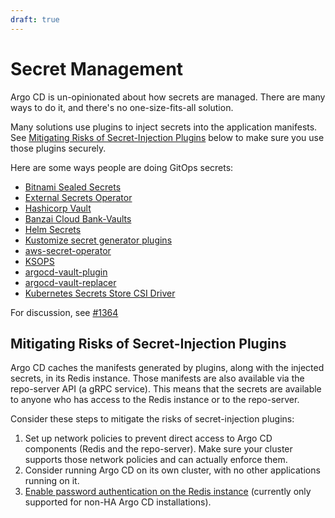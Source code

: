 ```yaml
---
draft: true
---
```


# Secret Management

Argo CD is un-opinionated about how secrets are managed. There are many ways to do it, and there's no one-size-fits-all solution.

Many solutions use plugins to inject secrets into the application manifests. See [Mitigating Risks of Secret-Injection Plugins](#mitigating-risks-of-secret-injection-plugins)
below to make sure you use those plugins securely.

Here are some ways people are doing GitOps secrets:

* [Bitnami Sealed Secrets](https://github.com/bitnami-labs/sealed-secrets)
* [External Secrets Operator](https://github.com/external-secrets/external-secrets)
* [Hashicorp Vault](https://www.vaultproject.io)
* [Banzai Cloud Bank-Vaults](https://github.com/banzaicloud/bank-vaults)
* [Helm Secrets](https://github.com/jkroepke/helm-secrets)
* [Kustomize secret generator plugins](https://github.com/kubernetes-sigs/kustomize/blob/fd7a353df6cece4629b8e8ad56b71e30636f38fc/examples/kvSourceGoPlugin.md#secret-values-from-anywhere)
* [aws-secret-operator](https://github.com/mumoshu/aws-secret-operator)
* [KSOPS](https://github.com/viaduct-ai/kustomize-sops#argo-cd-integration)
* [argocd-vault-plugin](https://github.com/argoproj-labs/argocd-vault-plugin)
* [argocd-vault-replacer](https://github.com/crumbhole/argocd-vault-replacer)
* [Kubernetes Secrets Store CSI Driver](https://github.com/kubernetes-sigs/secrets-store-csi-driver)

For discussion, see [#1364](https://github.com/argoproj/argo-cd/issues/1364)

## Mitigating Risks of Secret-Injection Plugins

Argo CD caches the manifests generated by plugins, along with the injected secrets, in its Redis instance. Those 
manifests are also available via the repo-server API (a gRPC service). This means that the secrets are available to 
anyone who has access to the Redis instance or to the repo-server.

Consider these steps to mitigate the risks of secret-injection plugins:

1. Set up network policies to prevent direct access to Argo CD components (Redis and the repo-server). Make sure your
   cluster supports those network policies and can actually enforce them.
2. Consider running Argo CD on its own cluster, with no other applications running on it.
3. [Enable password authentication on the Redis instance](https://github.com/argoproj/argo-cd/issues/3130) (currently
   only supported for non-HA Argo CD installations).
